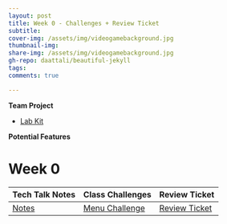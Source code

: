 ```yaml
---
layout: post
title: Week 0 - Challenges + Review Ticket
subtitle:
cover-img: /assets/img/videogamebackground.jpg
thumbnail-img:
share-img: /assets/img/videogamebackground.jpg
gh-repo: daattali/beautiful-jekyll
tags:
comments: true

---
```

**Team Project**
- [Lab Kit](https://github.com/adhithin/lab-kit)

**Potential Features**
# Week 0

| Tech Talk Notes           | Class Challenges |           Review Ticket                              | 
| -------------------------- |-----------------------------|-----------------------------|  
| [Notes](http://blog.umbrellabox.cf/about/) | [Menu Challenge](http://blog.umbrellabox.cf/week0/) | [Review Ticket](https://github.com/florayuan18/just-to-suffer/issues/1) |


